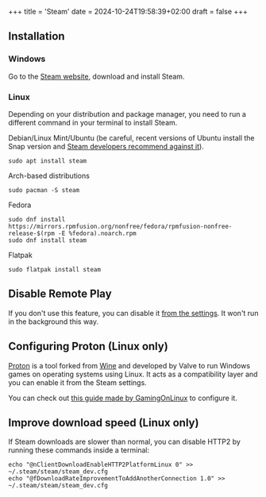 +++
title = 'Steam'
date = 2024-10-24T19:58:39+02:00
draft = false
+++

## Installation

### Windows

Go to the [Steam website](https://store.steampowered.com/about/), download and install Steam.

### Linux

Depending on your distribution and package manager, you need to run a different command in your terminal to install Steam.

Debian/Linux Mint/Ubuntu (be careful, recent versions of Ubuntu install the Snap version and [Steam developers recommend against it](https://mastodon.social/@TTimo/111772575146054328)).

```
sudo apt install steam
```

Arch-based distributions

```
sudo pacman -S steam
```

Fedora

```
sudo dnf install https://mirrors.rpmfusion.org/nonfree/fedora/rpmfusion-nonfree-release-$(rpm -E %fedora).noarch.rpm
sudo dnf install steam
```

Flatpak

```
sudo flatpak install steam
```

## Disable Remote Play

If you don't use this feature, you can disable it [from the settings](https://help.steampowered.com/en/faqs/view/0689-74B8-92AC-10F2#howdoidisableit). It won't run in the background this way.

## Configuring Proton (Linux only)

[Proton](https://github.com/ValveSoftware/Proton) is a tool forked from [Wine](https://www.winehq.org/) and developed by Valve to run Windows games on operating systems using Linux. It acts as a compatibility layer and you can enable it from the Steam settings.

You can check out [this guide made by GamingOnLinux](https://www.gamingonlinux.com/2019/07/steam-play-proton-guide-valves-tech-for-playing-windows-games-on-linux-steam-deck/) to configure it.

## Improve download speed (Linux only)

If Steam downloads are slower than normal, you can disable HTTP2 by running these commands inside a terminal:

```
echo "@nClientDownloadEnableHTTP2PlatformLinux 0" >> ~/.steam/steam/steam_dev.cfg
echo "@fDownloadRateImprovementToAddAnotherConnection 1.0" >> ~/.steam/steam/steam_dev.cfg
```


